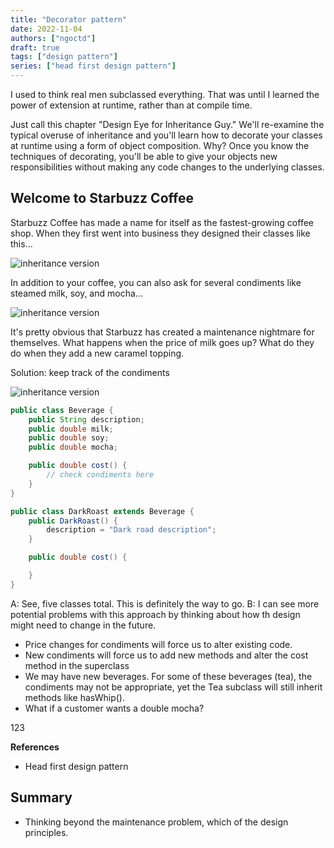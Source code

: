 ```yaml
---
title: "Decorator pattern"
date: 2022-11-04
authors: ["ngoctd"]
draft: true
tags: ["design pattern"]
series: ["head first design pattern"]
---
```


I used to think real men subclassed everything. That was until I learned the power of extension at runtime, rather than at compile time.

Just call this chapter "Design Eye for Inheritance Guy." We'll re-examine the typical overuse of inheritance and you'll learn how to decorate your classes at runtime using a form of object composition. Why? Once you know the techniques of decorating, you'll be able to give your objects new responsibilities without making any code changes to the underlying classes.

## Welcome to Starbuzz Coffee

Starbuzz Coffee has made a name for itself as the fastest-growing coffee shop. When they first went into business they designed their classes like this...

![inheritance version](../../images/design-patterns/decorator/decorator1.png)

In addition to your coffee, you can also ask for several condiments like steamed milk, soy, and mocha...

![inheritance version](../../images/design-patterns/decorator/decorator2.png)

It's pretty obvious that Starbuzz has created a maintenance nightmare for themselves. What happens when the price of milk goes up? What do they do when they add a new caramel topping.

Solution: keep track of the condiments

![inheritance version](../../images/design-patterns/decorator/decorator3.png)

```java
public class Beverage {
    public String description;
    public double milk;
    public double soy;
    public double mocha;

    public double cost() {
        // check condiments here
    }
}

public class DarkRoast extends Beverage {
    public DarkRoast() {
        description = "Dark road description";
    }

    public double cost() {

    }
}
```

A: See, five classes total. This is definitely the way to go.
B: I can see more potential problems with this approach by thinking about how th design might need to change in the future.

- Price changes for condiments will force us to alter existing code.
- New condiments will force us to add new methods and alter the cost method in the superclass
- We may have new beverages. For some of these beverages (tea), the condiments may not be appropriate, yet the Tea subclass will still inherit methods like hasWhip().
- What if a customer wants a double mocha?

123

**References**
- Head first design pattern


## Summary

- Thinking beyond the maintenance problem, which of the design principles.